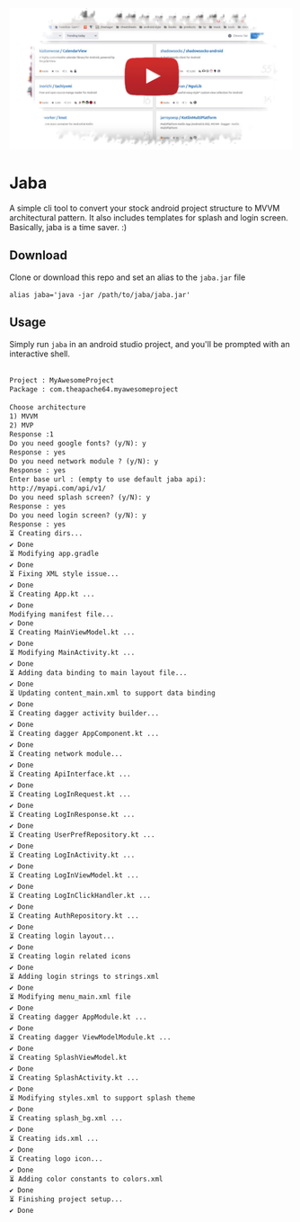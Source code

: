 [![IMAGE](https://raw.githubusercontent.com/theapache64/jaba/master/youtube_banner.jpg)](https://www.youtube.com/watch?v=VZ8KAkvw9ck)


# Jaba

A simple cli tool to convert your stock android project structure to MVVM architectural pattern. 
It also includes templates for splash and login screen. Basically, jaba is a time saver. :)

## Download

Clone or download this repo and set an alias to the `jaba.jar` file

```
alias jaba='java -jar /path/to/jaba/jaba.jar'
```

## Usage

Simply run `jaba` in an android studio project, and you'll be prompted with an interactive shell.

```console

Project : MyAwesomeProject
Package : com.theapache64.myawesomeproject

Choose architecture
1) MVVM
2) MVP
Response :1
Do you need google fonts? (y/N): y
Response : yes
Do you need network module ? (y/N): y
Response : yes
Enter base url : (empty to use default jaba api): http://myapi.com/api/v1/
Do you need splash screen? (y/N): y
Response : yes
Do you need login screen? (y/N): y
Response : yes
⏳ Creating dirs...
✔️ Done
⏳ Modifying app.gradle
✔️ Done
⏳ Fixing XML style issue...
✔️ Done
⏳ Creating App.kt ...
✔️ Done
Modifying manifest file...
✔️ Done
⏳ Creating MainViewModel.kt ...
✔️ Done
⏳ Modifying MainActivity.kt ...
✔️ Done
⏳ Adding data binding to main layout file...
✔️ Done
⏳ Updating content_main.xml to support data binding
✔️ Done
⏳ Creating dagger activity builder...
✔️ Done
⏳ Creating dagger AppComponent.kt ...
✔️ Done
⏳ Creating network module...
✔️ Done
⏳ Creating ApiInterface.kt ...
✔️ Done
⏳ Creating LogInRequest.kt ...
✔️ Done
⏳ Creating LogInResponse.kt ...
✔️ Done
⏳ Creating UserPrefRepository.kt ...
✔️ Done
⏳ Creating LogInActivity.kt ...
✔️ Done
⏳ Creating LogInViewModel.kt ...
✔️ Done
⏳ Creating LogInClickHandler.kt ...
✔️ Done
⏳ Creating AuthRepository.kt ...
✔️ Done
⏳ Creating login layout...
✔️ Done
⏳ Creating login related icons
✔️ Done
⏳ Adding login strings to strings.xml
✔️ Done
⏳ Modifying menu_main.xml file
✔️ Done
⏳ Creating dagger AppModule.kt ...
✔️ Done
⏳ Creating dagger ViewModelModule.kt ...
✔️ Done
⏳ Creating SplashViewModel.kt
✔️ Done
⏳ Creating SplashActivity.kt ...
✔️ Done
⏳ Modifying styles.xml to support splash theme
✔️ Done
⏳ Creating splash_bg.xml ...
✔️ Done
⏳ Creating ids.xml ...
✔️ Done
⏳ Creating logo icon...
✔️ Done
⏳ Adding color constants to colors.xml
✔️ Done
⏳ Finishing project setup...
✔️ Done
```
